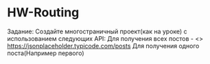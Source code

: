 # HW-Routing
Задание: Создайте многостраничный проект(как на уроке) с использованием следующих API: Для получения всех постов - &lt;> https://jsonplaceholder.typicode.com/posts  Для получения одного поста(Например первого) 
